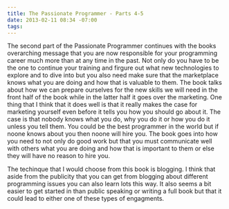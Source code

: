 ```yaml
---
title: The Passionate Programmer - Parts 4-5
date: 2013-02-11 08:34 -07:00
tags:
---
```


The second part of the Passionate Programmer continues with the books overarching message that you are now responsible for your programming career much more than at any time in the past. Not only do you have to be the one to continue your training and firgure out what new technologies to explore and to dive into but you also need make sure that the marketplace knows what you are doing and how that is valuable to them. The book talks about how we can prepare ourselves for the new skills we will need in the front half of the book while in the latter half it goes over the marketing. One thing that I think that it does well is that it really makes the case for marketing yourself even before it tells you how you should go about it. The case is that nobody knows what you do, why you do it or how you do it unless you tell them. You could be the best programmer in the world but if noone knows about you then noone will hire you. The book goes into how you need to not only do good work but that you must communicate well with others what you are doing and how that is important to them or else they will have no reason to hire you.     

The techinque that I would choose from this book is blogging. I think that aside from the publicity that you can get from blogging about different programming issues you can also learn lots this way. It also seems a bit easier to get started in than public speaking or writing a full book but that it could lead to either one of these types of engagments.      